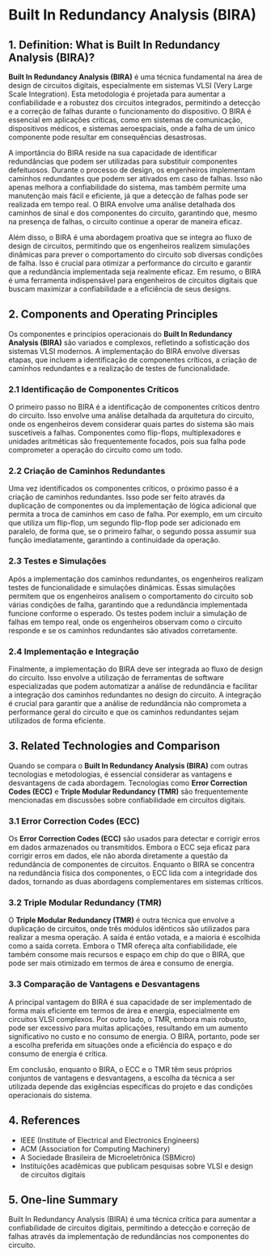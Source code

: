# Built In Redundancy Analysis (BIRA)

## 1. Definition: What is **Built In Redundancy Analysis (BIRA)**?

**Built In Redundancy Analysis (BIRA)** é uma técnica fundamental na área de design de circuitos digitais, especialmente em sistemas VLSI (Very Large Scale Integration). Esta metodologia é projetada para aumentar a confiabilidade e a robustez dos circuitos integrados, permitindo a detecção e a correção de falhas durante o funcionamento do dispositivo. O BIRA é essencial em aplicações críticas, como em sistemas de comunicação, dispositivos médicos, e sistemas aeroespaciais, onde a falha de um único componente pode resultar em consequências desastrosas.

A importância do BIRA reside na sua capacidade de identificar redundâncias que podem ser utilizadas para substituir componentes defeituosos. Durante o processo de design, os engenheiros implementam caminhos redundantes que podem ser ativados em caso de falhas. Isso não apenas melhora a confiabilidade do sistema, mas também permite uma manutenção mais fácil e eficiente, já que a detecção de falhas pode ser realizada em tempo real. O BIRA envolve uma análise detalhada dos caminhos de sinal e dos componentes do circuito, garantindo que, mesmo na presença de falhas, o circuito continue a operar de maneira eficaz.

Além disso, o BIRA é uma abordagem proativa que se integra ao fluxo de design de circuitos, permitindo que os engenheiros realizem simulações dinâmicas para prever o comportamento do circuito sob diversas condições de falha. Isso é crucial para otimizar a performance do circuito e garantir que a redundância implementada seja realmente eficaz. Em resumo, o BIRA é uma ferramenta indispensável para engenheiros de circuitos digitais que buscam maximizar a confiabilidade e a eficiência de seus designs.

## 2. Components and Operating Principles

Os componentes e princípios operacionais do **Built In Redundancy Analysis (BIRA)** são variados e complexos, refletindo a sofisticação dos sistemas VLSI modernos. A implementação do BIRA envolve diversas etapas, que incluem a identificação de componentes críticos, a criação de caminhos redundantes e a realização de testes de funcionalidade.

### 2.1 Identificação de Componentes Críticos

O primeiro passo no BIRA é a identificação de componentes críticos dentro do circuito. Isso envolve uma análise detalhada da arquitetura do circuito, onde os engenheiros devem considerar quais partes do sistema são mais suscetíveis a falhas. Componentes como flip-flops, multiplexadores e unidades aritméticas são frequentemente focados, pois sua falha pode comprometer a operação do circuito como um todo.

### 2.2 Criação de Caminhos Redundantes

Uma vez identificados os componentes críticos, o próximo passo é a criação de caminhos redundantes. Isso pode ser feito através da duplicação de componentes ou da implementação de lógica adicional que permita a troca de caminhos em caso de falha. Por exemplo, em um circuito que utiliza um flip-flop, um segundo flip-flop pode ser adicionado em paralelo, de forma que, se o primeiro falhar, o segundo possa assumir sua função imediatamente, garantindo a continuidade da operação.

### 2.3 Testes e Simulações

Após a implementação dos caminhos redundantes, os engenheiros realizam testes de funcionalidade e simulações dinâmicas. Essas simulações permitem que os engenheiros analisem o comportamento do circuito sob várias condições de falha, garantindo que a redundância implementada funcione conforme o esperado. Os testes podem incluir a simulação de falhas em tempo real, onde os engenheiros observam como o circuito responde e se os caminhos redundantes são ativados corretamente.

### 2.4 Implementação e Integração

Finalmente, a implementação do BIRA deve ser integrada ao fluxo de design do circuito. Isso envolve a utilização de ferramentas de software especializadas que podem automatizar a análise de redundância e facilitar a integração dos caminhos redundantes no design do circuito. A integração é crucial para garantir que a análise de redundância não comprometa a performance geral do circuito e que os caminhos redundantes sejam utilizados de forma eficiente.

## 3. Related Technologies and Comparison

Quando se compara o **Built In Redundancy Analysis (BIRA)** com outras tecnologias e metodologias, é essencial considerar as vantagens e desvantagens de cada abordagem. Tecnologias como **Error Correction Codes (ECC)** e **Triple Modular Redundancy (TMR)** são frequentemente mencionadas em discussões sobre confiabilidade em circuitos digitais.

### 3.1 Error Correction Codes (ECC)

Os **Error Correction Codes (ECC)** são usados para detectar e corrigir erros em dados armazenados ou transmitidos. Embora o ECC seja eficaz para corrigir erros em dados, ele não aborda diretamente a questão da redundância de componentes de circuitos. Enquanto o BIRA se concentra na redundância física dos componentes, o ECC lida com a integridade dos dados, tornando as duas abordagens complementares em sistemas críticos.

### 3.2 Triple Modular Redundancy (TMR)

O **Triple Modular Redundancy (TMR)** é outra técnica que envolve a duplicação de circuitos, onde três módulos idênticos são utilizados para realizar a mesma operação. A saída é então votada, e a maioria é escolhida como a saída correta. Embora o TMR ofereça alta confiabilidade, ele também consome mais recursos e espaço em chip do que o BIRA, que pode ser mais otimizado em termos de área e consumo de energia.

### 3.3 Comparação de Vantagens e Desvantagens

A principal vantagem do BIRA é sua capacidade de ser implementado de forma mais eficiente em termos de área e energia, especialmente em circuitos VLSI complexos. Por outro lado, o TMR, embora mais robusto, pode ser excessivo para muitas aplicações, resultando em um aumento significativo no custo e no consumo de energia. O BIRA, portanto, pode ser a escolha preferida em situações onde a eficiência do espaço e do consumo de energia é crítica.

Em conclusão, enquanto o BIRA, o ECC e o TMR têm seus próprios conjuntos de vantagens e desvantagens, a escolha da técnica a ser utilizada depende das exigências específicas do projeto e das condições operacionais do sistema.

## 4. References

- IEEE (Institute of Electrical and Electronics Engineers)
- ACM (Association for Computing Machinery)
- A Sociedade Brasileira de Microeletrônica (SBMicro)
- Instituições acadêmicas que publicam pesquisas sobre VLSI e design de circuitos digitais

## 5. One-line Summary

Built In Redundancy Analysis (BIRA) é uma técnica crítica para aumentar a confiabilidade de circuitos digitais, permitindo a detecção e correção de falhas através da implementação de redundâncias nos componentes do circuito.